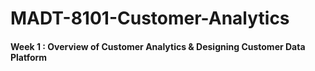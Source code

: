 # MADT-8101-Customer-Analytics

#### Week 1 : Overview of Customer Analytics & Designing Customer Data Platform
